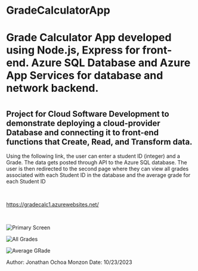 # GradeCalculatorApp

<h1>Grade Calculator App developed using Node.js, Express for front-end. Azure SQL Database and Azure App Services for database and network backend.<h1/>

<h2>Project for Cloud Software Development to demonstrate deploying a cloud-provider Database and connecting it to front-end functions that Create, Read, and Transform data.</h2>

<p>Using the following link, the user can enter a student ID (integer) and a Grade. The data gets posted through API to the Azure SQL database. The user is then redirected to the second page where they can view all grades associated with each Student ID in the database and the average grade for each Student ID</p>

<br/>

https://gradecalc1.azurewebsites.net/

<br/>

![Primary Screen](https://github.com/jonathanrochoa/GradeCalculatorApp/assets/49356114/4706b611-3808-4edd-a002-f5c4cd8f09d1)


![All Grades](https://github.com/jonathanrochoa/GradeCalculatorApp/assets/49356114/c9db1e57-4c3f-4313-bde2-6fbcc4d8e865)


![Average GRade](https://github.com/jonathanrochoa/GradeCalculatorApp/assets/49356114/cc49e54e-77ef-467e-b987-570b24c0a3ba)

Author: Jonathan Ochoa Monzon
Date: 10/23/2023

<br/>
